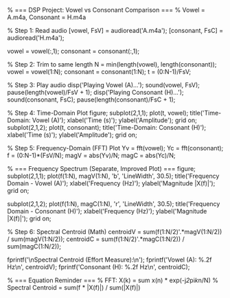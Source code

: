 % === DSP Project: Vowel vs Consonant Comparison ===
% Vowel = A.m4a, Consonant = H.m4a

% Step 1: Read audio
[vowel, FsV] = audioread('A.m4a');
[consonant, FsC] = audioread('H.m4a');

vowel = vowel(:,1); consonant = consonant(:,1);

% Step 2: Trim to same length
N = min(length(vowel), length(consonant));
vowel = vowel(1:N); consonant = consonant(1:N);
t = (0:N-1)/FsV;

% Step 3: Play audio
disp('Playing Vowel (A)...'); sound(vowel, FsV); pause(length(vowel)/FsV + 1);
disp('Playing Consonant (H)...'); sound(consonant, FsC); pause(length(consonant)/FsC + 1);

% Step 4: Time-Domain Plot
figure;
subplot(2,1,1);
plot(t, vowel); title('Time-Domain: Vowel (A)'); xlabel('Time (s)'); ylabel('Amplitude'); grid on;
subplot(2,1,2);
plot(t, consonant); title('Time-Domain: Consonant (H)'); xlabel('Time (s)'); ylabel('Amplitude'); grid on;

% Step 5: Frequency-Domain (FFT) Plot
Yv = fft(vowel); Yc = fft(consonant);
f = (0:N-1)*(FsV/N);
magV = abs(Yv)/N; magC = abs(Yc)/N;

% === Frequency Spectrum (Separate, Improved Plot) ===
figure;
subplot(2,1,1);
plot(f(1:N), magV(1:N), 'b', 'LineWidth', 30.5);
title('Frequency Domain - Vowel (A)'); xlabel('Frequency (Hz)'); ylabel('Magnitude |X(f)|'); grid on;

subplot(2,1,2);
plot(f(1:N), magC(1:N), 'r', 'LineWidth', 30.5);
title('Frequency Domain - Consonant (H)'); xlabel('Frequency (Hz)'); ylabel('Magnitude |X(f)|'); grid on;


% Step 6: Spectral Centroid (Math)
centroidV = sum(f(1:N/2)'.*magV(1:N/2)) / sum(magV(1:N/2));
centroidC = sum(f(1:N/2)'.*magC(1:N/2)) / sum(magC(1:N/2));

fprintf('\nSpectral Centroid (Effort Measure):\n');
fprintf('Vowel (A): %.2f Hz\n', centroidV);
fprintf('Consonant (H): %.2f Hz\n', centroidC);

% === Equation Reminder ===
% FFT: X(k) = sum x(n) * exp(-j*2*pi*k*n/N)
% Spectral Centroid = sum(f * |X(f)|) / sum(|X(f)|)
